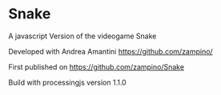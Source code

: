 #  Snake #


A javascript Version of the videogame Snake

Developed with Andrea Amantini https://github.com/zampino/

First published on https://github.com/zampino/Snake

Build  with processingjs version 1.1.0

